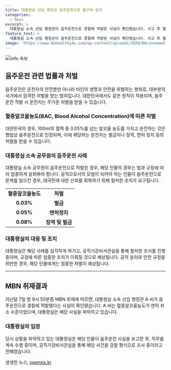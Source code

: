 ```yaml
---
title: 대통령실 선임 행정관 음주운전으로 불구속 송치
categories:
  - News
excerpt: >
  대통령실 소속 선임 행정관이 음주운전으로 경찰에 적발된 사실이 확인됐습니다. 사고 후 혈중알코올농도가 면허 취소 수준이었고, 해당 행정관은 적발 후 음주운전 사실을 인정한다고 회피하지 않았습니다. 현재 대통령실은 해당 사실을 파악 중이며, 공직기강비서관실은 조사 중이라고 합니다. 거듭된 사례를 고려해 규정에 따른 조치를 검토 중인 상황입니다.
feature_text: >
  대통령실 소속 선임 행정관이 음주운전으로 경찰에 적발된 사실이 확인됐습니다. 사고 후 혈중알코올농도가 면허 취소 수준이었고, 해당 행정관은 적발 후 음주운전 사실을 인정한다고 회피하지 않았습니다. 현재 대통령실은 해당 사실을 파악 중이며, 공직기강비서관실은 조사 중이라고 합니다. 거듭된 사례를 고려해 규정에 따른 조치를 검토 중인 상황입니다.
image: 'https://www.behealthy4u.com/wp-content/uploads/2024/06/unnamed-file.png'
---
```


<p><img src="https://www.behealthy4u.com/wp-content/uploads/2024/06/unnamed-file.png" alt="info 속보" /></p>

<h2 data-ke-size="size26">음주운전 관련 법률과 처벌</h2>

<p data-ke-size="size16">음주운전은 운전자의 안전뿐만 아니라 타인의 생명과 안전을 위협하는 행위로, 대부분의 국가에서 엄격한 처벌을 받는 범죄입니다. 대한민국에서도 같은 원칙이 적용되며, 음주운전 적발 시 운전자는 무거운 처벌을 받을 수 있습니다.</p>

<h3>혈중알코올농도(BAC, Blood Alcohol Concentration)에 따른 처벌</h3>

<p data-ke-size="size16">대한민국의 경우, 100ml의 혈액 중 0.05%를 넘는 알코올 농도를 가지고 운전하는 것은 형법상 음주운전으로 인정되며, 이에 해당하는 운전자는 벌금이나 징역, 면허 정지 등의 처벌을 받을 수 있습니다.</p>

<h3>대통령실 소속 공무원의 음주운전 사례</h3>

<p data-ke-size="size16">대통령실 소속 공무원이 음주운전으로 적발된 경우, 해당 인물의 경우는 법과 규정에 따라 엄중하게 살펴봐야 합니다. 공직으로서의 모범이 되어야 하는 인물이 음주운전으로 문제를 일으킨 경우, 대국민에 대한 신뢰를 회복하기 위해 철저한 조치가 요구됩니다.</p>

<table>
    <tr>
        <td style="text-align: center; height: 17px;"><b>혈중알코올농도</b></td>
        <td style="text-align: center; height: 17px;"><b>처벌</b></td>
    </tr>
    <tr>
        <td style="text-align: center; height: 17px;"><b>0.03%</b></td>
        <td style="text-align: center; height: 17px;"><b>벌금</b></td>
    </tr>
    <tr>
        <td style="text-align: center; height: 17px;"><b>0.05%</b></td>
        <td style="text-align: center; height: 17px;"><b>면허정지</b></td>
    </tr>
    <tr>
        <td style="text-align: center; height: 17px;"><b>0.08%</b></td>
        <td style="text-align: center; height: 17px;"><b>징역 및 벌금</b></td>
    </tr>
</table>

<h3>대통령실의 대응 및 조치</h3>

<p data-ke-size="size16">대통령실은 해당 사례를 심각하게 여기고, 공직기강비서관실을 통해 철저한 조사를 진행 중이며, 규정에 따른 엄중한 조치가 이뤄질 것으로 예상됩니다. 공직 윤리와 안전 규정을 위반한 경우, 해당 인물에게는 엄중한 처벌이 예상됩니다.</p>

<hr>

<h2 data-ke-size="size26">MBN 취재결과</h2>

<p data-ke-size="size16">지난달 7일 밤 9시 50분쯤 MBN 취재에 따르면, 대통령실 소속 선임 행정관 A 씨가 음주운전으로 경찰에 적발됐다는 사실이 확인됐습니다. A 씨는 혈중알코올농도가 면허 취소 수준이었으며, 대통령실은 해당 사실을 파악하고 있습니다.</p>

<h3>대통령실의 입장</h3>

<p data-ke-size="size16">당시 상황을 파악하고 있는 대통령실은 해당 인물이 음주운전 사실을 보고한 후, 직무를 계속 수행 중이며, 공직기강비서관실을 통해 해당 사건을 감찰 형식으로 조사 중이라고 전해졌습니다.</p>
생생한 뉴스, <a href="https://opensis.kr" rel="dofollow">opensis.kr</a>


